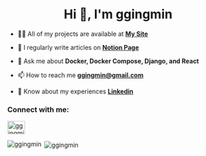 <h1 align="center">Hi 👋, I'm ggingmin</h1>

- 👨‍💻 All of my projects are available at **[My Site](http://ggingmin.com)**

- 📝 I regularly write articles on **[Notion Page](https://ggingmin.notion.site/c6a97234524a46f786414b97caea6f98?v=dc9a75726f92493cafbd503e6b4340f7)**

- 💬 Ask me about **Docker, Docker Compose, Django, and React**

- 📫 How to reach me **ggingmin@gmail.com**

- 📄 Know about my experiences **[Linkedin](https://www.linkedin.com/in/ggingmin/)**

<h3 align="left">Connect with me:</h3>
<p align="left">
<a href="https://linkedin.com/in/ggingmin" target="blank"><img align="center" src="https://raw.githubusercontent.com/rahuldkjain/github-profile-readme-generator/master/src/images/icons/Social/linked-in-alt.svg" alt="ggingmin" height="30" width="40" /></a>
</p>


<p><img align="left" src="https://github-readme-stats.vercel.app/api/top-langs?username=ggingmin&show_icons=true&theme=dracula&locale=en&layout=compact" alt="ggingmin" /></p>

<p>&nbsp;<img align="center" src="https://github-readme-stats.vercel.app/api?username=ggingmin&show_icons=true&theme=dracula&locale=en" alt="ggingmin" /></p>
